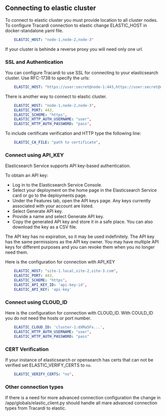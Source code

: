 ## Connecting to elastic cluster

To connect to elastic cluster you must provide location to all cluster nodes. To configure Tracardi connection to
elastic change ELASTIC_HOST in docker-standalone.yaml file.

```yaml
    ELASTIC_HOST: "node-1,node-2,node-3"
```

If your cluster is behinde a reverse proxy you will need only one url.

### SSL and Authentication

You can configure Tracardi to use SSL for connecting to your elasticsearch cluster. Use RFC-1738 to specify the urls:

```yaml
    ELASTIC_HOST: "https://user:secret@node-1:443,https://user:secret@node-2:443,https://user:secret@node-3:443"
```

There is another way to connect to elastic cluster.

```yaml
    ELASTIC_HOST: "node-1,node-2,node-3",
    ELASTIC_PORT: 443,
    ELASTIC_SCHEME: "https",
    ELASTIC_HTTP_AUTH_USERNAME: "user",
    ELASTIC_HTTP_AUTH_PASSWORD: "pass",
```

To include certificate verification and HTTP type the following line:

```yaml
    ELASTIC_CA_FILE: "path to certificate",
```

### Connect using API_KEY

Elasticsearch Service supports API key-based authentication.

To obtain an API key:

* Log in to the Elasticsearch Service Console.
* Select your deployment on the home page in the Elasticsearch Service card or go to the deployments page.
* Under the Features tab, open the API keys page. Any keys currently associated with your account are listed.
* Select Generate API key.
* Provide a name and select Generate API key.
* Copy the generated API key and store it in a safe place. You can also download the key as a CSV file.

The API key has no expiration, so it may be used indefinitely. The API key has the same permissions as the API key
owner. You may have multiple API keys for different purposes and you can revoke them when you no longer need them.

Here is the configuration for connection with API_KEY

```yaml
    ELASTIC_HOST: "site-1.local,site-2,site-3.com",
    ELASTIC_PORT: 443,
    ELASTIC_SCHEME: "https",
    ELASTIC_API_KEY_ID: 'api-key-id',
    ELASTIC_API_KEY: 'api-key'
```

### Connect using CLOUD_ID

Here is the configuration for connection with CLOUD_ID. With COULD_ID you do not need the hosts or port number.

```yaml
    ELASTIC_CLOUD_ID: 'cluster-1:dXMa5Fx...',
    ELASTIC_HTTP_AUTH_USERNAME: "user",
    ELASTIC_HTTP_AUTH_PASSWORD: "pass"
```

### CERT Verification

If your instance of elasticsearch or opensearch has certs that can not be verified set ELASTIC_VERIFY_CERTS to `no`.

```yaml
    ELASTIC_VERIFY_CERTS: "no",
```

### Other connection types

If there is a need for more advanced connection configuration the change in /app/globals/elastic_client.py should handle
all mare advanced connection types from Tracardi to elastic. 

